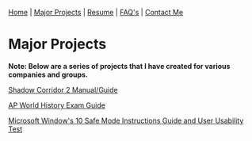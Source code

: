 [Home](index.md) | [Major Projects](Major_Projects.md) | [Resume](resume.md) | [FAQ's](FAQ.md) | [Contact Me](Contact_Me.md)

# **Major Projects** 

**Note: Below are a series of projects that I have created for various companies and groups.** 

[Shadow Corridor 2 Manual/Guide](manual.md)

[AP World History Exam Guide](AP_World_History_Study_Guide.md) 

[Microsoft Window's 10 Safe Mode Instructions Guide and User Usability Test](Quick_Start_Guide.md)
